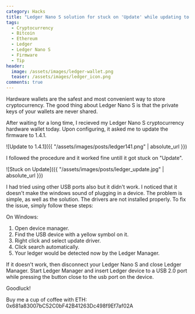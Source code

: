 ```yaml
---
category: Hacks
title: "Ledger Nano S solution for stuck on 'Update' while updating to firmware 1.4.1"
tags: 
  - Cryptocurrency
  - Bitcoin
  - Ethereum
  - Ledger
  - Ledger Nano S
  - Firmware
  - Tip
header:
  image: /assets/images/ledger-wallet.png
  teaser: /assets/images/ledger_icon.png  
comments: true
---
```


Hardware wallets are the safest and most convenient way to store cryptocurrency. The good thing about Ledger Nano S is that the private keys of your wallets are never shared.

After waiting for a long time, I recieved my Ledger Nano S cryptocurrency hardware wallet today. Upon configuring, it asked me to update the firmware to 1.4.1. 

![Update to 1.4.1]({{ "/assets/images/posts/ledger141.png" | absolute_url }})

I followed the procedure and it worked fine untill it got stuck on "Update".

![Stuck on Update]({{ "/assets/images/posts/ledger_update.jpg" | absolute_url }})

I had tried using other USB ports also but it didn't work. I noticed that it doesn't make the windows sound of plugging in a device. The problem is simple, as well as the solution. The drivers are not installed properly. To fix the issue, simply follow these steps:


On Windows:

1. Open device manager.
2. Find the USB device with a yellow symbol on it.
3. Right click and select update driver.
4. Click search automatically.
5. Your ledger would be detected now by the Ledger Manager.

If it doesn't work, then disconnect your Ledger Nano S and close Ledger Manager. Start Ledger Manager and insert Ledger device to a USB 2.0 port while pressing the button close to the usb port on the device.

Goodluck!

Buy me a cup of coffee with ETH: 0x681a83007bC52C0bF42B41263Dc498f9Ef7af02A